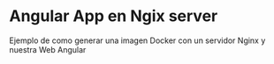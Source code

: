 # Angular App en Ngix server
Ejemplo de como generar una imagen Docker con un servidor Nginx y nuestra Web Angular



